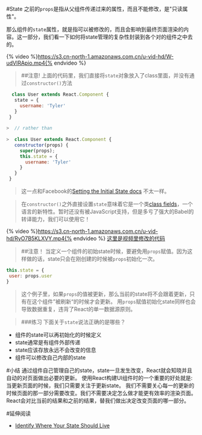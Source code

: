 #State
之前的`props`是指从父组件传递过来的属性，而且不能修改，是"只读属性"。

那么组件的`state`属性，就是指可以被修改的，而且会影响到最终页面渲染的内容。这一部分，我们看一下如何将state管理的复杂性封装到各个对的组件之中去的。

{% video %}https://s3.cn-north-1.amazonaws.com.cn/u-vid-hd/W-udVlRApio.mp4{% endvideo %}

>##注意!
 上面的代码里，我们直接将`state`对象放入了class里面，并没有通过`constructor()`方法
 ```js
   class User extends React.Component {
    state = {
      username: 'Tyler'
    } 
  }
  
>  // rather than
  
>  class User extends React.Component {
    constructor(props) {
      super(props);
      this.state = {
        username: 'Tyler'
      }
    }
  }
 ```
>这一点和Facebook的[Setting the Initial State docs](https://facebook.github.io/react/docs/react-without-es6.html#setting-the-initial-state) 不太一样。

>在`constructor()`之外直接设置`state`意味着它是一个类[class fields](https://github.com/tc39/proposal-class-fields)，一个语言的新特性。暂时还没有被JavaScript支持，但是多亏了强大的Babel的转译能力，我们可以使用它！

{% video %}https://s3.cn-north-1.amazonaws.com.cn/u-vid-hd/RyO7B5KLXVY.mp4{% endvideo %}
[这里是视频里修改的代码](https://github.com/udacity/reactnd-contacts-complete/commit/c4b43702554a8bf732eef6264c7053c370c6b201)


>##注意！
 当定义一个组件的初始state时候，要避免用`props`赋值。因为这样做的话，state只会在刚创建的时候被`props`初始化一次。
 ```js
 this.state = {
  user: props.user
}
 ```
>这个例子里，如果`props`的值被更新，那么当前的state将不会跟着更新，只有在这个组件”被刷新“的时候才会更新。 用`props`赋值初始化state同样也会导致数据重复，违背了React的单一数据源原则。

>###练习
下面关于`state`说法正确的是哪些？
- 组件的state可以再初始化的时候定义
- state通常是有组件外部传递
- state应该存放永远不会改变的信息
- 组件可以修改自己内部的state


#小结
通过组件自己管理自己的state，state一旦发生改变，React就会知晓并且自动的对页面做出必要的更新。
使用React构建UI组件时的一个重要的好处就是:当更新页面的时候，我们只需要关注于更新state。 我们不需要关心每一的更新的时候页面的那一部分需要改变。我们不需要决定怎么做才能更有效率的渲染页面。React会对比当前的结果和之前的结果，替我们做出决定改变页面的哪一部分。

#延伸阅读
- [Identify Where Your State Should Live](https://facebook.github.io/react/docs/thinking-in-react.html#step-4-identify-where-your-state-should-live)